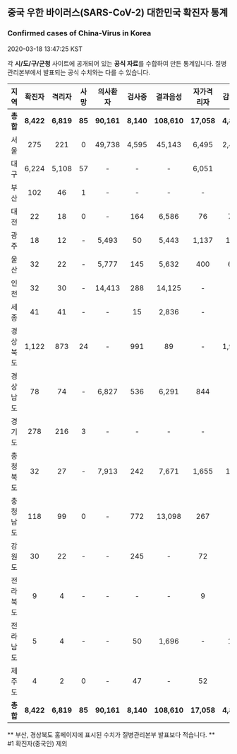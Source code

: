 
## 중국 우한 바이러스(SARS-CoV-2) 대한민국 확진자 통계
### Confirmed cases of China-Virus in Korea
2020-03-18 13:47:25 KST

각 **시/도/구/군청** 사이트에 공개되어 있는 **공식 자료**를 수합하여 만든 통계입니다.
질병관리본부에서 발표되는 공식 수치와는 다를 수 있습니다.


|  지역  | 확진자 |  격리자  |  사망  |  의사환자  |  검사중  |  결과음성  |  자가격리자  |  감시중  |  감시해제  |  퇴원  |
|:------:|:------:|:--------:|:--------:|:----------:|:--------:|:----------------:|:------------:|:--------:|:----------:|:--:|
|**총합**|**8,422**|**6,819**|**85**|**90,161**|**8,140**|**108,610**|**17,058**|**4,843**|**15,246**|**1,518**|
|서울|275|221|0|49,738|4,595|45,143|6,495|2,469|4,026|54|
|대구|6,224|5,108|57|-|-|-|6,051|-|-|1,059|
|부산|102|46|1|-|-|-|-|-|-|55|
|대전|22|18|0|-|164|6,586|76|76|412|4|
|광주|18|12|-|5,493|50|5,443|1,137|102|1,035|6|
|울산|32|22|-|5,777|145|5,632|400|62|338|10|
|인천|32|30|-|14,413|288|14,125|-|-|-|2|
|세종|41|41|-|-|15|2,836|-|-|-|-|
|경상북도|1,122|873|24|-|991|89|-|1,967|7,730|225|
|경상남도|78|74|-|6,827|536|6,291|844|-|-|4|
|경기도|278|216|3|-|-|-|-|-|-|59|
|충청북도|32|27|-|7,913|242|7,671|1,655|156|1,499|5|
|충청남도|118|99|0|-|772|13,098|267|-|-|19|
|강원도|30|22|-|-|245|-|72|-|-|8|
|전라북도|9|4|-|-|-|-|9|-|-|5|
|전라남도|5|4|-|-|50|1,696|-|11|206|1|
|제주도|4|2|0|-|47|-|52|-|-|2|
|**총합**|**8,422**|**6,819**|**85**|**90,161**|**8,140**|**108,610**|**17,058**|**4,843**|**15,246**|**1,518**|


** 부산, 경상북도 홈페이지에 표시된 수치가 질병관리본부 발표보다 적습니다. **<br>
#1 확진자(중국인) 제외
    